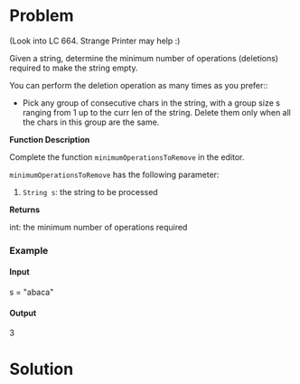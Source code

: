 # Problem

(Look into LC 664. Strange Printer may help :)

Given a string, determine the minimum number of operations (deletions) required to make the string empty.

You can perform the deletion operation as many times as you prefer::

- Pick any group of consecutive chars in the string, with a group size s ranging from 1 up to the curr len of the string. Delete them only when all the chars in this group are the same.

**Function Description**

Complete the function `minimumOperationsToRemove` in the editor.

`minimumOperationsToRemove` has the following parameter:

1. `String s`: the string to be processed

**Returns**

int: the minimum number of operations required

### **Example**

#### **Input**

s = "abaca"

#### **Output**

3

# Solution

```java

```


